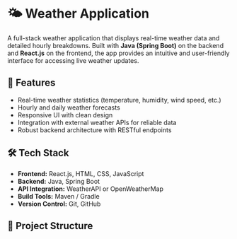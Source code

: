# 🌤️ Weather Application

A full-stack weather application that displays real-time weather data and detailed hourly breakdowns. Built with **Java (Spring Boot)** on the backend and **React.js** on the frontend, the app provides an intuitive and user-friendly interface for accessing live weather updates.

## 🚀 Features

- Real-time weather statistics (temperature, humidity, wind speed, etc.)
- Hourly and daily weather forecasts
- Responsive UI with clean design
- Integration with external weather APIs for reliable data
- Robust backend architecture with RESTful endpoints

## 🛠️ Tech Stack

- **Frontend:** React.js, HTML, CSS, JavaScript
- **Backend:** Java, Spring Boot
- **API Integration:** WeatherAPI or OpenWeatherMap
- **Build Tools:** Maven / Gradle
- **Version Control:** Git, GitHub

## 📁 Project Structure

